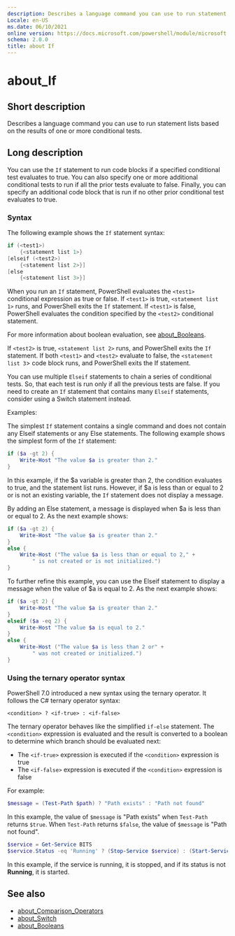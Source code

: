 ```yaml
---
description: Describes a language command you can use to run statement lists based on the results of one or more conditional tests.
Locale: en-US
ms.date: 06/10/2021
online version: https://docs.microsoft.com/powershell/module/microsoft.powershell.core/about/about_if?view=powershell-7&WT.mc_id=ps-gethelp
schema: 2.0.0
title: about If
---
```

# about_If

## Short description
Describes a language command you can use to run statement lists based on the
results of one or more conditional tests.

## Long description

You can use the `If` statement to run code blocks if a specified conditional
test evaluates to true. You can also specify one or more additional conditional
tests to run if all the prior tests evaluate to false. Finally, you can specify
an additional code block that is run if no other prior conditional test
evaluates to true.

### Syntax

The following example shows the `If` statement syntax:

```powershell
if (<test1>)
    {<statement list 1>}
[elseif (<test2>)
    {<statement list 2>}]
[else
    {<statement list 3>}]
```

When you run an `If` statement, PowerShell evaluates the `<test1>` conditional
expression as true or false. If `<test1>` is true, `<statement list 1>` runs,
and PowerShell exits the `If` statement. If `<test1>` is false, PowerShell
evaluates the condition specified by the `<test2>` conditional statement.

For more information about boolean evaluation, see
[about_Booleans](about_Booleans.md).

If `<test2>` is true, `<statement list 2>` runs, and PowerShell exits the `If`
statement. If both `<test1>` and `<test2>` evaluate to false, the
`<statement list 3`> code block runs, and PowerShell exits the If statement.

You can use multiple `Elseif` statements to chain a series of conditional
tests. So, that each test is run only if all the previous tests are false. If
you need to create an `If` statement that contains many `Elseif` statements,
consider using a Switch statement instead.

Examples:

The simplest `If` statement contains a single command and does not contain
any Elseif statements or any Else statements. The following example shows
the simplest form of the `If` statement:

```powershell
if ($a -gt 2) {
    Write-Host "The value $a is greater than 2."
}
```

In this example, if the $a variable is greater than 2, the condition evaluates
to true, and the statement list runs. However, if $a is less than or equal to 2
or is not an existing variable, the `If` statement does not display a message.

By adding an Else statement, a message is displayed when $a is less than or
equal to 2. As the next example shows:

```powershell
if ($a -gt 2) {
    Write-Host "The value $a is greater than 2."
}
else {
    Write-Host ("The value $a is less than or equal to 2," +
        " is not created or is not initialized.")
}
```

To further refine this example, you can use the Elseif statement to display a
message when the value of $a is equal to 2. As the next example shows:

```powershell
if ($a -gt 2) {
    Write-Host "The value $a is greater than 2."
}
elseif ($a -eq 2) {
    Write-Host "The value $a is equal to 2."
}
else {
    Write-Host ("The value $a is less than 2 or" +
        " was not created or initialized.")
}
```

### Using the ternary operator syntax

PowerShell 7.0 introduced a new syntax using the ternary operator. It follows
the C# ternary operator syntax:

```Syntax
<condition> ? <if-true> : <if-false>
```

The ternary operator behaves like the simplified `if-else` statement. The
`<condition>` expression is evaluated and the result is converted to a boolean
to determine which branch should be evaluated next:

- The `<if-true>` expression is executed if the `<condition>` expression is
  true
- The `<if-false>` expression is executed if the `<condition>` expression is
  false

For example:

```powershell
$message = (Test-Path $path) ? "Path exists" : "Path not found"
```

In this example, the value of `$message` is "Path exists" when `Test-Path`
returns `$true`. When `Test-Path` returns `$false`, the value of `$message` is
"Path not found".

```powershell
$service = Get-Service BITS
$service.Status -eq 'Running' ? (Stop-Service $service) : (Start-Service $service)
```

In this example, if the service is running, it is stopped, and if its status is
not **Running**, it is started.

## See also

- [about_Comparison_Operators](about_Comparison_Operators.md)
- [about_Switch](about_Switch.md)
- [about_Booleans](about_Booleans.md)
